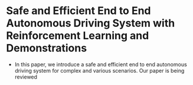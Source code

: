 
# Safe and Efficient End to End Autonomous Driving System with Reinforcement Learning and Demonstrations

* In this paper, we introduce a safe and efficient end to end autonomous driving system for complex and various scenarios. Our paper is being reviewed
